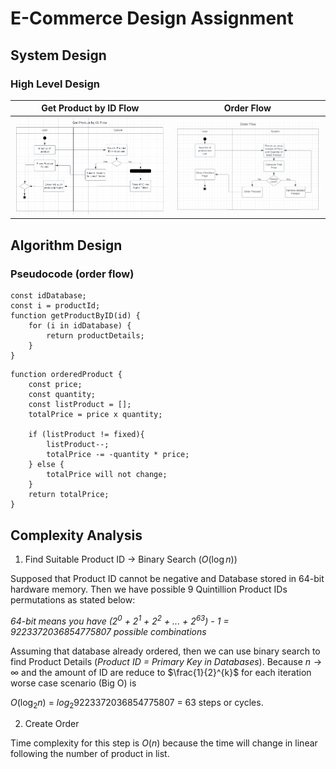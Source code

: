 # E-Commerce Design Assignment

## System Design

### High Level Design

|       **Get Product by ID Flow**        |       **Order Flow**        |
| :-------------------------------------: | :-------------------------: |
| ![get-product](/assets/get-product.png) | ![order](/assets/order.png) |

## Algorithm Design

### Pseudocode (order flow)

```
const idDatabase;
const i = productId;
function getProductByID(id) {
    for (i in idDatabase) {
        return productDetails;
    }
}
```

```
function orderedProduct {
    const price;
    const quantity;
    const listProduct = [];
    totalPrice = price x quantity;

    if (listProduct != fixed){
        listProduct--;
        totalPrice -= -quantity * price;
    } else {
        totalPrice will not change;
    }
    return totalPrice;
}
```

## Complexity Analysis

1. Find Suitable Product ID -> Binary Search ($O(\log n)$)

Supposed that Product ID cannot be negative and Database stored in 64-bit hardware memory. Then we have possible 9 Quintillion Product IDs permutations as stated below:

_64-bit means you have ($2^0$ + $2^1$ + $2^2$ + ... + $2^{63}$) - 1 = 9223372036854775807 possible combinations_

Assuming that database already ordered, then we can use binary search to find Product Details (_Product ID = Primary Key in Databases_). Because ${n\to\infty}$ and the amount of ID are reduce to $\frac{1}{2}^{k}$ for each iteration worse case scenario (Big O) is

$O(\log_{2} n)$ = $log_{2} 9223372036854775807$ = 63 steps or cycles.

2. Create Order

Time complexity for this step is $O(n)$ because the time will change in linear following the number of product in list.
